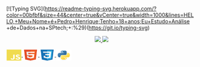  
 [![Typing SVG](https://readme-typing-svg.herokuapp.com/?color=00bfbf&size=44&center=true&vCenter=true&width=1000&lines=HELLO,+Meu+Nome+é+Pedro+Henrique;Tenho+18+anos;Eu+Estudo+Análise +de+Dados+na+SPtech;+:%29)(https://git.io/typing-svg)



<div align="center">
  <a href="https://github.com/Pehdrow">
  <img height="170em" src="https://github-readme-stats-sigma-five.vercel.app/api?username=Pehdrow&show_icons=true&theme=dark&include_all_commits=true&count_private=true"/>
  <img height="170em" src="https://github-readme-stats-sigma-five.vercel.app/api/top-langs/?username=Pehdrow&layout=compact&langs_count=7&theme=dark"/>
</div>



<div style="display: inline_block"><br>
  <img align="center" alt="Manu-Js" height="30" width="40" src="https://raw.githubusercontent.com/devicons/devicon/master/icons/javascript/javascript-plain.svg">
  <img align="center" alt="Manu-HTML" height="30" width="40" src="https://raw.githubusercontent.com/devicons/devicon/master/icons/html5/html5-original.svg">
  <img align="center" alt="Manu-CSS" height="30" width="40" src="https://raw.githubusercontent.com/devicons/devicon/master/icons/css3/css3-original.svg">
  <img align="center" alt="Manu-Python" height="30" width="40" src="https://raw.githubusercontent.com/devicons/devicon/master/icons/python/python-original.svg">
</div>
